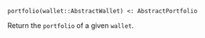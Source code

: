 ```
portfolio(wallet::AbstractWallet) <: AbstractPortfolio
```

Return the `portfolio` of a given `wallet`.
